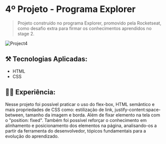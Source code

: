 # 4º Projeto - Programa Explorer

> Projeto construído no programa Explorer, promovido pela Rocketseat, como desafio extra para firmar os conhecimentos aprendidos no stage 2.

![Project4](https://github.com/kleck-lucena/project4/assets/107014908/705883f4-47d1-4f87-8394-2b2895ae8460)

</p>

## ⚒️ Tecnologias Aplicadas:
- HTML
- CSS

## 👩‍💻 Experiência:
Nesse projeto foi possível praticar o uso do flex-box, HTML semântico e mais propriedades de CSS como: estilização de link, justify-content:space-between, tamanho da imagem e borda. Além de fixar elemento na tela com o "position: fixed". Também foi possível reforçar o conhecimento em alinhamento e posicionamento dos elementos na página, analisando-os a partir da ferramenta do desenvolvedor, tópicos fundamentais para a evolução do aprendizado.
